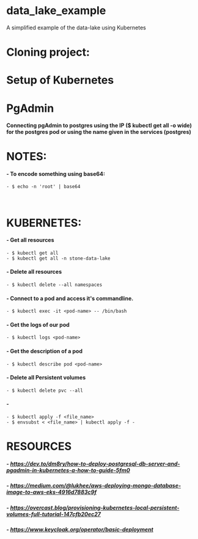 # data_lake_example
A simplified example of the data-lake using Kubernetes

# Cloning project:

# Setup of Kubernetes

# PgAdmin
#### Connecting pgAdmin to postgres using the IP ($ kubectl get all -o wide) for the postgres pod or using the name given in the services (postgres)

# NOTES:
#### - To encode something using base64:
    - $ echo -n 'root' | base64

<br/>

# KUBERNETES:
#### - Get all resources
    - $ kubectl get all
    - $ kubectl get all -n stone-data-lake
#### - Delete all resources
    - $ kubectl delete --all namespaces
#### - Connect to a pod and access it's commandline.
    - $ kubectl exec -it <pod-name> -- /bin/bash
#### - Get the logs of our pod
    - $ kubectl logs <pod-name>
#### - Get the description of a pod
    - $ kubectl describe pod <pod-name>
#### - Delete all Persistent volumes
    - $ kubectl delete pvc --all 
#### -
    - $ kubectl apply -f <file_name>
    - $ envsubst < <file_name> | kubectl apply -f -

# RESOURCES
##### - https://dev.to/dm8ry/how-to-deploy-postgresql-db-server-and-pgadmin-in-kubernetes-a-how-to-guide-5fm0
##### - https://medium.com/@lukhee/aws-deploying-mongo-database-image-to-aws-eks-4916d7883c9f
##### - https://overcast.blog/provisioning-kubernetes-local-persistent-volumes-full-tutorial-147cfb20ec27
##### - https://www.keycloak.org/operator/basic-deployment
